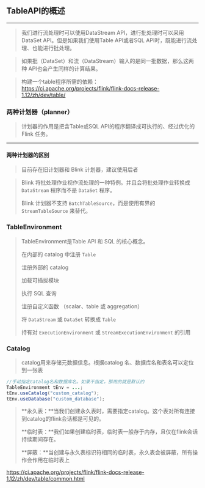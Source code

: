## TableAPI的概述

***

> 我们进行流处理时可以使用DataStream API，进行批处理时可以采用DataSet API。但是如果我们使用Table API或者SQL API时，既能进行流处理、也能进行批处理。

> 如果批（DataSet）和流（DataStream）输入的是同一批数据，那么这两种 API也会产生同样的计算结果。

> 构建一个table程序所需的依赖：https://ci.apache.org/projects/flink/flink-docs-release-1.12/zh/dev/table/



### 两种计划器（planner）

> 计划器的作用是把含Table或SQL API的程序翻译成可执行的、经过优化的 Flink 任务。

***

#### 两种计划器的区别

> 目前存在旧计划器和 Blink 计划器，建议使用后者

> Blink 将批处理作业视作流处理的一种特例。并且会将批处理作业转换成 `DataStream` 程序而不是 `DataSet` 程序。
>
> Blink 计划器不支持 `BatchTableSource`，而是使用有界的 `StreamTableSource` 来替代。



### TableEnvironment

> TableEnvironment是Table API 和 SQL 的核心概念。
>
> 在内部的 catalog 中注册 `Table`
>
> 注册外部的 catalog
>
> 加载可插拔模块
>
> 执行 SQL 查询
>
> 注册自定义函数 （scalar、table 或 aggregation）
>
> 将 `DataStream` 或 `DataSet` 转换成 `Table`
>
> 持有对 `ExecutionEnvironment` 或 `StreamExecutionEnvironment` 的引用



### Catalog

> catalog用来存储元数据信息。根据catalog 名、数据库名和表名可以定位到一张表

``` java
//手动指定catalog名和数据库名。如果不指定，那用的就是默认的
TableEnvironment tEnv = ...;
tEnv.useCatalog("custom_catalog");
tEnv.useDatabase("custom_database");
```

> **永久表：**当我们创建永久表时，需要指定catalog。这个表对所有连接到catalog的flink会话都是可见的。
>
> **临时表：**我们如果创建临时表，临时表一般存于内存，且仅在flink会话持续期间存在。
>
> **屏蔽：**当创建与永久表标识符相同的临时表，永久表会被屏蔽，所有操作会作用在临时表上



https://ci.apache.org/projects/flink/flink-docs-release-1.12/zh/dev/table/common.html